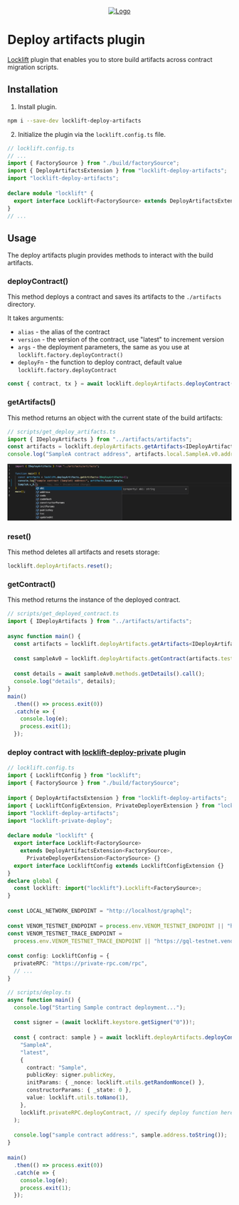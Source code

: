 <p align="center">
  <a href="https://github.com/venom-blockchain/developer-program">
    <img src="https://raw.githubusercontent.com/venom-blockchain/developer-program/main/vf-dev-program.png" alt="Logo" width="366.8" height="146.4">
  </a>
</p>

# Deploy artifacts plugin

[Locklift](https://github.com/broxus/locklift) plugin that enables you to store build artifacts across contract migration scripts.

## Installation

1. Install plugin.

```bash
npm i --save-dev locklift-deploy-artifacts
```

2. Initialize the plugin via the `locklift.config.ts` file.

```ts
// locklift.config.ts
// ...
import { FactorySource } from "./build/factorySource";
import { DeployArtifactsExtension } from "locklift-deploy-artifacts";
import "locklift-deploy-artifacts";

declare module "locklift" {
  export interface Locklift<FactorySource> extends DeployArtifactsExtension<FactorySource> {}
}
// ...
```

## Usage

The deploy artifacts plugin provides methods to interact with the build artifacts.

### deployContract()

This method deploys a contract and saves its artifacts to the `./artifacts` directory.

It takes arguments:

- `alias` - the alias of the contract
- `version` - the version of the contract, use "latest" to increment version
- `args` - the deployment parameters, the same as you use at `locklift.factory.deployContract()`
- `deployFn` - the function to deploy contract, default value `locklift.factory.deployContract`

```ts
const { contract, tx } = await locklift.deployArtifacts.deployContract(alias, version, args);
```

### getArtifacts()

This method returns an object with the current state of the build artifacts:

```ts
// scripts/get_deploy_artifacts.ts
import { IDeployArtifacts } from "../artifacts/artifacts";
const artifacts = locklift.deployArtifacts.getArtifacts<IDeployArtifacts>();
console.log("SampleA contract address", artifacts.local.SampleA.v0.address)
```

![read deploy artifacts](https://raw.githubusercontent.com/venom-blockchain/locklift-deploy-artifacts/main/assets/read_deploy_artifacts.png?token=GHSAT0AAAAAAB73MB3NU47KJSJHE3WWGGL4ZAPHIAQ)

### reset()

This method deletes all artifacts and resets storage:

```ts
locklift.deployArtifacts.reset();
```

### getContract()

This method returns the instance of the deployed contract.

```ts
// scripts/get_deployed_contract.ts
import { IDeployArtifacts } from "../artifacts/artifacts";

async function main() {
  const artifacts = locklift.deployArtifacts.getArtifacts<IDeployArtifacts>();

  const sampleAv0 = locklift.deployArtifacts.getContract(artifacts.test.Sample.SampleA.v0);

  const details = await sampleAv0.methods.getDetails().call();
  console.log("details", details);
}
main()
  .then(() => process.exit(0))
  .catch(e => {
    console.log(e);
    process.exit(1);
  });

```

### deploy contract with [locklift-deploy-private](https://www.npmjs.com/package/locklift-private-deploy) plugin

```ts
// locklift.config.ts
import { LockliftConfig } from "locklift";
import { FactorySource } from "./build/factorySource";

import { DeployArtifactsExtension } from "locklift-deploy-artifacts";
import { LockliftConfigExtension, PrivateDeployerExtension } from "locklift-private-deploy";
import "locklift-deploy-artifacts";
import "locklift-private-deploy";

declare module "locklift" {
  export interface Locklift<FactorySource>
    extends DeployArtifactsExtension<FactorySource>,
      PrivateDeployerExtension<FactorySource> {}
  export interface LockliftConfig extends LockliftConfigExtension {}
}
declare global {
  const locklift: import("locklift").Locklift<FactorySource>;
}

const LOCAL_NETWORK_ENDPOINT = "http://localhost/graphql";

const VENOM_TESTNET_ENDPOINT = process.env.VENOM_TESTNET_ENDPOINT || "https://jrpc-testnet.venom.foundation/rpc";
const VENOM_TESTNET_TRACE_ENDPOINT =
  process.env.VENOM_TESTNET_TRACE_ENDPOINT || "https://gql-testnet.venom.foundation/graphql";

const config: LockliftConfig = {
  privateRPC: "https://private-rpc.com/rpc",
  // ...
}
```

```ts
// scripts/deploy.ts
async function main() {
  console.log("Starting Sample contract deployment...");

  const signer = (await locklift.keystore.getSigner("0"))!;

  const { contract: sample } = await locklift.deployArtifacts.deployContract(
    "SampleA",
    "latest",
    {
      contract: "Sample",
      publicKey: signer.publicKey,
      initParams: { _nonce: locklift.utils.getRandomNonce() },
      constructorParams: { _state: 0 },
      value: locklift.utils.toNano(1),
    },
    locklift.privateRPC.deployContract, // specify deploy function here
  );

  console.log("sample contract address:", sample.address.toString());
}

main()
  .then(() => process.exit(0))
  .catch(e => {
    console.log(e);
    process.exit(1);
  });
```
